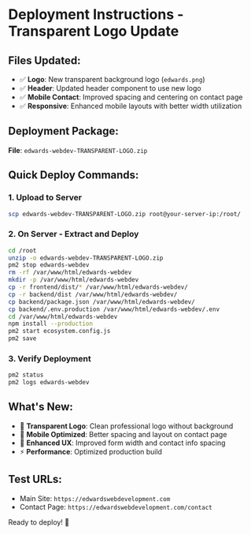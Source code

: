 # Deployment Instructions - Transparent Logo Update

## Files Updated:
- ✅ **Logo**: New transparent background logo (`edwards.png`)
- ✅ **Header**: Updated header component to use new logo
- ✅ **Mobile Contact**: Improved spacing and centering on contact page
- ✅ **Responsive**: Enhanced mobile layouts with better width utilization

## Deployment Package:
**File**: `edwards-webdev-TRANSPARENT-LOGO.zip`

## Quick Deploy Commands:

### 1. Upload to Server
```bash
scp edwards-webdev-TRANSPARENT-LOGO.zip root@your-server-ip:/root/
```

### 2. On Server - Extract and Deploy
```bash
cd /root
unzip -o edwards-webdev-TRANSPARENT-LOGO.zip
pm2 stop edwards-webdev
rm -rf /var/www/html/edwards-webdev
mkdir -p /var/www/html/edwards-webdev
cp -r frontend/dist/* /var/www/html/edwards-webdev/
cp -r backend/dist /var/www/html/edwards-webdev/
cp backend/package.json /var/www/html/edwards-webdev/
cp backend/.env.production /var/www/html/edwards-webdev/.env
cd /var/www/html/edwards-webdev
npm install --production
pm2 start ecosystem.config.js
pm2 save
```

### 3. Verify Deployment
```bash
pm2 status
pm2 logs edwards-webdev
```

## What's New:
- 🎨 **Transparent Logo**: Clean professional logo without background
- 📱 **Mobile Optimized**: Better spacing and layout on contact page
- 🔧 **Enhanced UX**: Improved form width and contact info spacing
- ⚡ **Performance**: Optimized production build

## Test URLs:
- Main Site: `https://edwardswebdevelopment.com`
- Contact Page: `https://edwardswebdevelopment.com/contact`

Ready to deploy! 🚀
